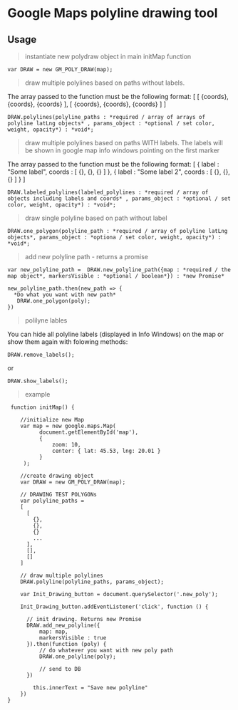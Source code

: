# Google Maps polyline drawing tool

## Usage


> instantiate  new polydraw object in main initMap function
```
var DRAW = new GM_POLY_DRAW(map);
```

> draw multiple polylines based on paths without labels. 

The array passed to the function must be the following format:
[
  [
    {coords},
    {coords},
    {coords}
  ],
  [
    {coords},
    {coords},
    {coords}
  ]
]

``` 
DRAW.polylines(polyline_paths : *required / array of arrays of polyline latLng objects* , params_object : *optional / set color, weight, opacity*) : *void*;
```

> draw multiple polylines based on paths WITH labels. The labels will be shown in google map info windows pointing on the first marker

The array passed to the function must be the following format:
[
 {
   label : "Some label",
   coords : [
      {},
      {},
      {}
   ]
 },
 {
   label : "Some label 2",
   coords : [
     {},
     {},
     {}
   ]
 }
]
```
DRAW.labeled_polylines(labeled_polylines : *required / array of objects including labels and coords* , params_object : *optional / set color, weight, opacity*) : *void*;
```

> draw single polyline based on path without label
```
DRAW.one_polygon(polyline_path : *required / array of polyline latLng objects*, params_object : *optiona / set color, weight, opacity*) : *void*;
```

> add new polyline path - returns a promise
```
var new_polyline_path =  DRAW.new_polyline_path({map : *required / the map object*, markersVisible : *optional / boolean*}) : *new Promise*

new_polyline_path.then(new_path => {
  *Do what you want with new path*
   DRAW.one_polygon(poly);
})
```

> polilyne lables

You can hide all polyline labels (displayed in Info Windows) on the map or show them again with folowing methods:

```
DRAW.remove_labels();
```
or
```
DRAW.show_labels();
```

> example
```
 function initMap() { 
 
    //initialize new Map
    var map = new google.maps.Map(
          document.getElementById('map'),
          {
              zoom: 10,
              center: { lat: 45.53, lng: 20.01 }
          }
     );

    //create drawing object
    var DRAW = new GM_POLY_DRAW(map);

    // DRAWING TEST POLYGONs
    var polyline_paths = 
    [
      [
        {},
        {},
        {}
        ...
      ],
      [],
      []
    ]

    // draw multiple polylines
    DRAW.polyline(polyline_paths, params_object);

    var Init_Drawing_button = document.querySelector('.new_poly');

    Init_Drawing_button.addEventListener('click', function () {

      // init drawing. Returns new Promise
      DRAW.add_new_polyline({
          map: map,
          markersVisible : true
      }).then(function (poly) {
          // do whatever you want with new poly path
          DRAW.one_polyline(poly);

          // send to DB
      })

        this.innerText = "Save new polyline"
    })
}
```
